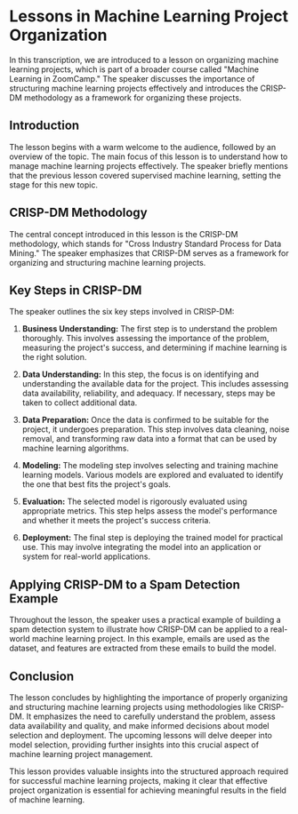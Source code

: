 # Lessons in Machine Learning Project Organization

In this transcription, we are introduced to a lesson on organizing machine learning projects, which is part of a broader course called "Machine Learning in ZoomCamp." The speaker discusses the importance of structuring machine learning projects effectively and introduces the CRISP-DM methodology as a framework for organizing these projects.

## Introduction

The lesson begins with a warm welcome to the audience, followed by an overview of the topic. The main focus of this lesson is to understand how to manage machine learning projects effectively. The speaker briefly mentions that the previous lesson covered supervised machine learning, setting the stage for this new topic.

## CRISP-DM Methodology

The central concept introduced in this lesson is the CRISP-DM methodology, which stands for "Cross Industry Standard Process for Data Mining." The speaker emphasizes that CRISP-DM serves as a framework for organizing and structuring machine learning projects.

## Key Steps in CRISP-DM

The speaker outlines the six key steps involved in CRISP-DM:

1. **Business Understanding:** The first step is to understand the problem thoroughly. This involves assessing the importance of the problem, measuring the project's success, and determining if machine learning is the right solution.

2. **Data Understanding:** In this step, the focus is on identifying and understanding the available data for the project. This includes assessing data availability, reliability, and adequacy. If necessary, steps may be taken to collect additional data.

3. **Data Preparation:** Once the data is confirmed to be suitable for the project, it undergoes preparation. This step involves data cleaning, noise removal, and transforming raw data into a format that can be used by machine learning algorithms.

4. **Modeling:** The modeling step involves selecting and training machine learning models. Various models are explored and evaluated to identify the one that best fits the project's goals.

5. **Evaluation:** The selected model is rigorously evaluated using appropriate metrics. This step helps assess the model's performance and whether it meets the project's success criteria.

6. **Deployment:** The final step is deploying the trained model for practical use. This may involve integrating the model into an application or system for real-world applications.

## Applying CRISP-DM to a Spam Detection Example

Throughout the lesson, the speaker uses a practical example of building a spam detection system to illustrate how CRISP-DM can be applied to a real-world machine learning project. In this example, emails are used as the dataset, and features are extracted from these emails to build the model.

## Conclusion

The lesson concludes by highlighting the importance of properly organizing and structuring machine learning projects using methodologies like CRISP-DM. It emphasizes the need to carefully understand the problem, assess data availability and quality, and make informed decisions about model selection and deployment. The upcoming lessons will delve deeper into model selection, providing further insights into this crucial aspect of machine learning project management.

This lesson provides valuable insights into the structured approach required for successful machine learning projects, making it clear that effective project organization is essential for achieving meaningful results in the field of machine learning.
